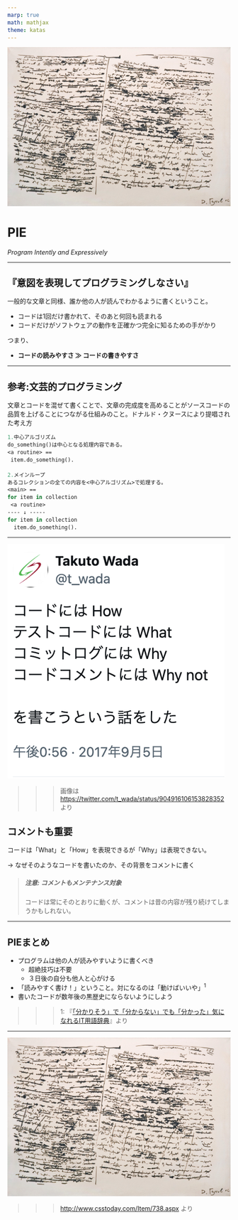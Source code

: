 ```yaml
---
marp: true
math: mathjax
theme: katas
---
```

<!-- 
size: 16:9
paginate: true
-->
<!-- header: 勉強会# ― エンジニアとしての解像度を高めるための勉強会-->

![bg opacity:0.2](assets/09-marx.jpg)

# PIE

_Program Intently and Expressively_

<!-- 意図が分かりやすく、表現力豊かにプログラミングしなさい -->
---

## 『意図を表現してプログラミングしなさい』

一般的な文章と同様、誰か他の人が読んでわかるように書くということ。

* コードは1回だけ書かれて、そのあと何回も読まれる
* コードだけがソフトウェアの動作を正確かつ完全に知るための手がかり

つまり、

* **コードの読みやすさ ≫ コードの書きやすさ**

---

## 参考:文芸的プログラミング

文章とコードを混ぜて書くことで、文章の完成度を高めることがソースコードの品質を上げることにつながる仕組みのこと。ドナルド・クヌースにより提唱された考え方

```pascal
1.中心アルゴリズム
do_something()は中心となる処理内容である。
<a routine> ==
 item.do_something().

2.メインループ
あるコレクションの全ての内容を<中心アルゴリズム>で処理する。
<main> ==
for item in collection
 <a routine>
---- ↓ -----
for item in collection
  item.do_something().
 ```
<!-- クヌースはいわゆる天才。The Art of Computer Programmingという超有名な本を書くために、本を作るためのソフトウェアを書いたという -->
<!-- 今だとJupyter notebookが近いが、より連携したもの -->
<!-- 今はChatGPTがあるので不要かもしれない。コメントを上手に付けてくれるから。
* Pythonでcollectionという名前の配列を順にたどり、格納されているitemのdo_something()メソッドを呼び出す処理
 -->

---

![bg 70% right:40%](assets/09-whynot_in_comments.png)
>>> 画像は https://twitter.com/t_wada/status/904916106153828352 より

## コメントも重要

コードは「What」と「How」を表現できるが「Why」は表現できない。

→ なぜそのようなコードを書いたのか、その背景をコメントに書く

> ##### 注意: コメントもメンテナンス対象
> 
> コードは常にそのとおりに動くが、コメントは昔の内容が残り続けてしまうかもしれない。

---

## PIEまとめ

* プログラムは他の人が読みやすいように書くべき
    * 超絶技巧は不要
    * ３日後の自分も他人と心がける
* 「読みやすく書け！」ということ。対になるのは「動けばいいや」$^1$
* 書いたコードが数年後の黒歴史にならないようにしよう

>>> 1: 『[「分かりそう」で「分からない」でも「分かった」気になれるIT用語辞典](https://wa3.i-3-i.info/word18455.html)』より

---

![bg contain](assets/09-marx.jpg)
>>> http://www.csstoday.com/Item/738.aspx より

<!-- これはカール・マルクスの書いた資本論という本の原稿。 -->
<!-- カール・マルクス(1818-1883。ドイツの哲学者、経済学者、革命家)：フリードリヒ・エンゲルスとともに、包括的な世界観および革命思想として科学的社会主義（マルクス主義）を打ちたて、資本主義の高度な発展により社会主義・共産主義社会が到来する必然性を説いた。大量の著書があるそうで、特に資本論と共産主義宣言が有名

資本論はどういう本かというと、資本主義とは資本家(ブルジョワジー)と労働者(プロレタリアート)の２グループにおいて、ブルジョワジーが労働者を搾取することでよりお金を手に入れる仕組みであると説いた本。

資本主義はやがて労働者による闘争によってブルジョワジーが淘汰され、社会主義から共産主義へと変化していくという話がマルクス主義(かなり乱暴)

マルクス経済学とともに20世紀以降の国際政治や思想に多大な影響を与えた。-->
<!-- ちなみに
社会主義：資本は国のもので、国がそれらを管理して平等にする体制。資本主義と異なり個人が資本を所有しない
共産主義: 生産手段・生産物・資本などすべてのものを共有することによって実現する貧富の差のない社会を目指す体制
  -->
<!-- マルクス影響を受けた毛沢東は文化大革命を起こす。ソ連でもレーニン→スターリンということで悪い意味での影響、と言われることもある。プーチンもスターリンの影響を受けていると言われるし。 -->

<!-- その原稿がびっくりするほど汚い。文字が読めない。どれくらい読めないかというと、Wikipediaの「悪筆 (https://ja.wikipedia.org/wiki/%E6%82%AA%E7%AD%86) 」というページの参考写真として出てくるくらい汚い -->

<!-- 第1部は、マルクス自身によって発行されたが、第2部と第3部は、マルクスの死後、マルクスの遺稿をもとに、フリードリヒ・エンゲルスの献身的な尽力によって編集・刊行された。←献身的な努力とはなにかというと、エンゲルスにしか読めないきったない字を解読するという努力。しかもそのせいでエンゲルスは目まで悪くしてしまう -->